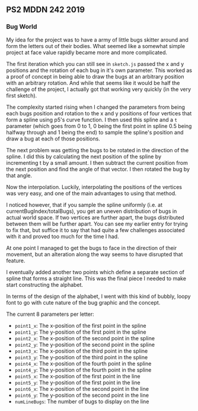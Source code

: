 ## PS2 MDDN 242 2019

### Bug World


My idea for the project was to have a army of little bugs skitter around and form the letters out of their bodies. What seemed like a somewhat simple project at face value rapidly became more and more complicated. 

The first iteration which you can still see in `sketch.js` passed the x and y positions and the rotation of each bug in it's own parameter. This worked as a proof of concept in being able to draw the bugs at an arbitrary position with an arbitrary rotation. And while that seems like it would be half the challenge of the project, I actually got that working very quickly (in the very first sketch).

The complexity started rising when I changed the parameters from being each bugs position and rotation to the x and y positions of four vertices that form a spline using p5's curve function. I then used this spline and a `t` parameter (which goes from 0 to 1, 0 being the first point in spline 0.5 being halfway through and 1 being the end) to sample the spline's position and draw a bug at each of those positions.

The next problem was getting the bugs to be rotated in the direction of the spline. I did this by calculating the next position of the spline by incrementing t by a small amount. I then subtract the current position from the next position and find the angle of that vector. I then rotated the bug by that angle.

Now the interpolation. Luckily, interpolating the positions of the vertices was very easy, and one of the main advantages to using that method.

I noticed however, that if you sample the spline uniformly (i.e. at currentBugIndex/totalBugs), you get an uneven distribution of bugs in actual world space. If two vertices are further apart, the bugs distributed between them will be further apart. You can see my earlier entry for trying to fix that, but suffice it to say that had quite a few challenges associated with it and proved too much for the time I had.

At one point I managed to get the bugs to face in the direction of their movement, but an alteration along the way seems to have disrupted that feature.

I eventually added another two points which define a separate section of spline that forms a straight line. This was the final piece I needed to make start constructing the alphabet.

In terms of the design of the alphabet, I went with this kind of bubbly, loopy font to go with cute nature of the bug graphic and the concept. 


The current 8 parameters per letter:
  * `point1_x`: The x-position of the first point in the spline
  * `point1_y`: The y-position of the first point in the spline
  * `point2_x`: The x-position of the second point in the spline
  * `point2_y`: The y-position of the second point in the spline
  * `point3_x`: The x-position of the third point in the spline   
  * `point3_y`: The y-position of the third point in the spline
  * `point4_x`: The x-position of the fourth point in the spline
  * `point4_y`: The y-position of the fourth point in the spline
  * `point5_x`: The x-position of the first point in the line
  * `point5_y`: The y-position of the first point in the line
  * `point6_x`: The x-position of the second point in the line
  * `point6_y`: The y-position of the second point in the line
  * `numLineBugs`: The number of bugs to display on the line 
